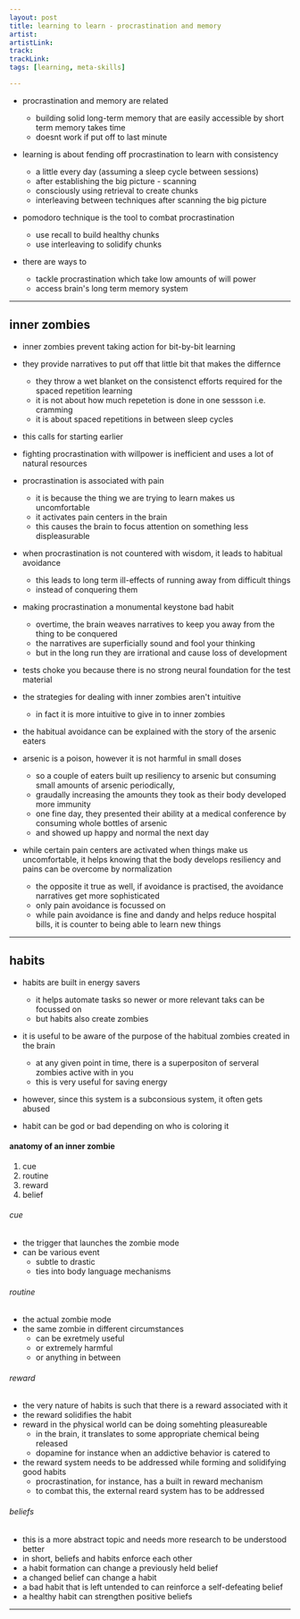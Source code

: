 ```yaml
---
layout: post
title: learning to learn - procrastination and memory
artist: 
artistLink: 
track: 
trackLink: 
tags: [learning, meta-skills]

---
```


- procrastination and memory are related 
  - building solid long-term memory that are easily accessible by short term memory takes time 
  - doesnt work if put off to last minute
  
- learning is about fending off procrastination to learn with consistency 
  - a little every day (assuming a sleep cycle between sessions)
  - after establishing the big picture - scanning 
  - consciously using retrieval to create chunks 
  - interleaving between techniques after scanning the big picture
  
- pomodoro technique is the tool to combat procrastination 
  - use recall to build healthy chunks 
  - use interleaving to solidify chunks
  
- there are ways to 
  - tackle procrastination which take low amounts of will power 
  - access brain's long term memory system
  
***

## inner zombies 

- inner zombies prevent taking action for bit-by-bit learning 
- they provide narratives to put off that little bit that makes the differnce 
  - they throw a wet blanket on the consistenct efforts required for the spaced repetition learning
  - it is not about how much repetetion is done in one sessson i.e. cramming
  - it is about spaced repetitions in between sleep cycles
- this calls for starting earlier 
- fighting procrastination with willpower is inefficient and uses a lot of natural resources 

- procrastination is associated with pain 
  - it is because the thing we are trying to learn makes us uncomfortable 
  - it activates pain centers in the brain
  - this causes the brain to focus attention on something less displeasurable

- when procrastination is not countered with wisdom, it leads to habitual avoidance 
  - this leads to long term ill-effects of running away from difficult things 
  - instead of conquering them
- making procrastination a monumental keystone bad habit 
  - overtime, the brain weaves narratives to keep you away from the thing to be conquered
  - the narratives are superficially sound and fool your thinking 
  - but in the long run they are irrational and cause loss of development
  
- tests choke you because there is no strong neural foundation for the test material 

- the strategies for dealing with inner zombies aren't intuitive 
  - in fact it is more intuitive to give in to inner zombies 
  
- the habitual avoidance can be explained with the story of the arsenic eaters 

- arsenic is a poison, however it is not harmful in small doses
  - so a couple of eaters built up resiliency to arsenic but consuming small amounts of arsenic periodically, 
  - graudally increasing the amounts they took as their body developed more immunity 
  - one fine day, they presented their ability at a medical conference by consuming whole bottles of arsenic
  - and showed up happy and normal the next day
  
- while certain pain centers are activated when things make us uncomfortable, it helps knowing that the body develops resiliency and pains can be overcome by normalization 
  - the opposite it true as well, if avoidance is practised, the avoidance narratives get more sophisticated 
  - only pain avoidance is focussed on
  - while pain avoidance is fine and dandy and helps reduce hospital bills, it is counter to being able to learn new things 

***

## habits 

- habits are built in energy savers 
  - it helps automate tasks so newer or more relevant taks can be focussed on
  - but habits also create zombies 

- it is useful to be aware of the purpose of the habitual zombies created in the brain
  - at any given point in time, there is a superpositon of serveral zombies active with in you
  - this is very useful for saving energy
- however, since this system is a subconsious system, it often gets abused 

- habit can be god or bad depending on who is coloring it 

#### anatomy of an inner zombie

1. cue
2. routine
3. reward
4. belief

###### cue 

- the trigger that launches the zombie mode 
- can be various event 
  - subtle to drastic 
  - ties into body language mechanisms

###### routine 

- the actual zombie mode 
- the same zombie in different circumstances 
  - can be exretmely useful
  - or extremely harmful
  - or anything in between

###### reward 

- the very nature of habits is such that there is a reward associated with it
- the reward solidifies the habit
- reward in the physical world can be doing somehting pleasureable
  - in the brain, it translates to some appropriate chemical being released 
  - dopamine for instance when an addictive behavior is catered to 
- the reward system needs to be addressed while forming and solidifying good habits 
  - procrastination, for instance, has a built in reward mechanism
  - to combat this, the external reard system has to be addressed

###### beliefs

- this is a more abstract topic and needs more research to be understood better
- in short, beliefs and habits enforce each other
- a habit formation can change a previously held belief
- a changed belief can change a habit 
- a bad habit that is left untended to can reinforce a self-defeating belief
- a healthy habit can strengthen positive beliefs 
    
***

